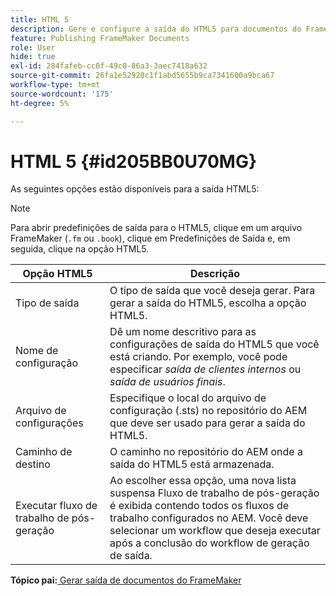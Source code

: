 ```yaml
---
title: HTML 5
description: Gere e configure a saída do HTML5 para documentos do FrameMaker no AEM Guides.
feature: Publishing FrameMaker Documents
role: User
hide: true
exl-id: 284fafeb-cc0f-49c0-86a3-3aec7418a632
source-git-commit: 26fa1e52920c1f1abd5655b9ca7341600a9bca67
workflow-type: tm+mt
source-wordcount: '175'
ht-degree: 5%

---
```


# HTML 5 {#id205BB0U70MG}

As seguintes opções estão disponíveis para a saída HTML5:

>[!NOTE]
>
> Para abrir predefinições de saída para o HTML5, clique em um arquivo FrameMaker \(`.fm` ou `.book`\), clique em Predefinições de Saída e, em seguida, clique na opção HTML5.

| Opção HTML5 | Descrição |
|------------|-----------|
| Tipo de saída | O tipo de saída que você deseja gerar. Para gerar a saída do HTML5, escolha a opção HTML5. |
| Nome de configuração | Dê um nome descritivo para as configurações de saída do HTML5 que você está criando. Por exemplo, você pode especificar *saída de clientes internos* ou *saída de usuários finais*. |
| Arquivo de configurações | Especifique o local do arquivo de configuração \(.sts\) no repositório do AEM que deve ser usado para gerar a saída do HTML5. |
| Caminho de destino | O caminho no repositório do AEM onde a saída do HTML5 está armazenada. |
| Executar fluxo de trabalho de pós-geração | Ao escolher essa opção, uma nova lista suspensa Fluxo de trabalho de pós-geração é exibida contendo todos os fluxos de trabalho configurados no AEM. Você deve selecionar um workflow que deseja executar após a conclusão do workflow de geração de saída. |

**Tópico pai:**[ Gerar saída de documentos do FrameMaker](fm-output-generatation.md)
